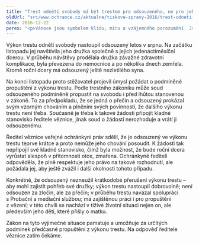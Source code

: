 ```yaml
---
title: "Trest odnětí svobody má být trestem pro odsouzeného, ne pro jeho rodinu"
oldUrl: "src/www.ochrance.cz/aktualne/tiskove-zpravy-2016/trest-odneti-svobody-ma-byt-trestem-pro-odsouzeneho-ne-pro-jeho-rodinu"
date: 2016-12-22
perex: "<p>Vánoce jsou symbolem klidu, míru a vzájemného porozumění. Jsou to také svátky smíření a odpuštění. Veřejná ochránkyně práv se v těchto dnech obrátila dopisem na ředitele jedné české věznice, aby podpořil cestu z vězení jednoho odsouzeného v tíživé rodinné situaci. Jde o čerstvě ovdovělého otce, na kterého doma čekají dvě nezaopatřené děti. Odsouzený nespáchal žádný závažný zločin. Do vězení se dostal za přečin maření úředního rozhodnutí</p>"
---
```


<!-- imported from the old website -->

<p>Výkon trestu odnětí svobody nastoupil odsouzený letos v srpnu. Na začátku listopadu jej navštívila jeho družka společně s jejich jedenáctiměsíční dcerou. V průběhu návštěvy prodělala družka závažné zdravotní komplikace, byla převezena do nemocnice a po několika dnech zemřela. Kromě roční dcery má odsouzený ještě nezletilého syna. </p> <p>Na konci listopadu proto stěžovatel projevil úmysl požádat o podmíněné propuštění z výkonu trestu. Podle trestního zákoníku může soud odsouzeného podmíněně propustit na svobodu i před lhůtou stanovenou v zákoně. To za předpokladu, že se jedná o přečin a odsouzený prokázal svým vzorným chováním a plněním svých povinností, že dalšího výkonu trestu není třeba. Současně je třeba k takové žádosti připojit kladné stanovisko ředitele věznice, jinak soud o žádosti nerozhoduje a vrátí ji odsouzenému.</p> <p>Ředitel věznice veřejné ochránkyni práv sdělil, že je odsouzený ve výkonu trestu teprve krátce a proto nemůže jeho chování posoudit. K žádosti tak nepřipojil své kladné stanovisko, čímž byla možnost, že bude roční dcera vyrůstat alespoň v přítomnosti otce, zmařena. Ochránkyně řediteli odpověděla, že plně respektuje jeho právo na takové rozhodnutí, ale požádala jej, aby ještě zvážil i další okolnosti tohoto případu.</p> <p>Konkrétně, že odsouzený nezneužil krátkodobé přerušení výkonu trestu – aby mohl zajistit pohřeb své družky; výkon trestu nastoupil dobrovolně; není odsouzen za zločin, ale za přečin; v průběhu trestu navázal spolupráci s Probační a mediační službou; má zajištěnou práci i pro propuštění z vězení; v této chvíli se nachází v tíživé životní situaci nejen on, ale především jeho děti, které přišly o matku. </p> <p>Zákon na tyto výjimečné situace pamatuje a umožňuje za určitých podmínek předčasné propuštění z výkonu trestu. Na odpověď ředitele věznice zatím čekáme.  </p>
